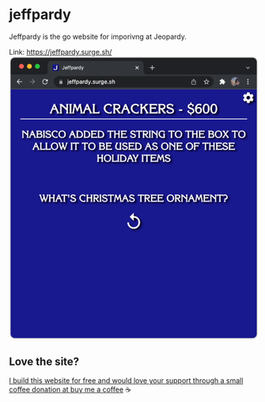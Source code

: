 # jeffpardy

Jeffpardy is the go website for imporivng at Jeopardy.

Link: https://jeffpardy.surge.sh/
![Alt text](./example.png?raw=true 'Title')

## Love the site?

[I build this website for free and would love your support through a small coffee donation at buy me a coffee](https://www.buymeacoffee.com/akump) ☕
